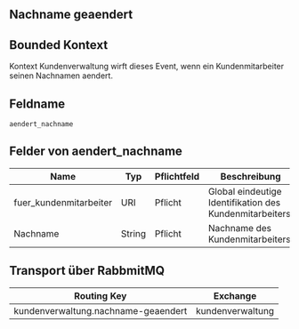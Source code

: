 ## Nachname geaendert

## Bounded Kontext

Kontext Kundenverwaltung wirft dieses Event, wenn ein Kundenmitarbeiter seinen Nachnamen aendert.

## Feldname

`aendert_nachname`

## Felder von aendert_nachname

| Name | Typ  | Pflichtfeld  | Beschreibung  |
|---|---|---|---|
| fuer_kundenmitarbeiter | URI | Pflicht  | Global eindeutige Identifikation des Kundenmitarbeiters. |
| Nachname | String | Pflicht  | Nachname des Kundenmitarbeiters. |


## Transport über RabbmitMQ

| Routing Key  | Exchange  |
|---|---|
| kundenverwaltung.nachname-geaendert | kundenverwaltung |
